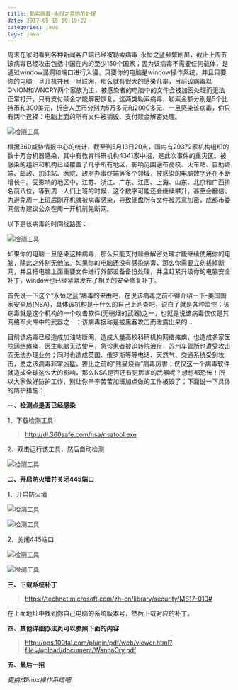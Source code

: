 ```yaml
---
title: 勒索病毒-永恒之蓝防范处理
date: 2017-05-15 10:19:22
categories: java
tags: java
---
```


周末在家时看到各种新闻客户端已经被勒索病毒-永恒之蓝频繁刷屏，截止上周五该病毒已经攻击包括中国在内的至少150个国家；因为该病毒不需要任何载体，是通过window漏洞和端口进行入侵，只要你的电脑是window操作系统，并且只要你的电脑一旦开机并且一旦联网，那么就有很大的感染几率，目前该病毒以ONION和WNCRY两个家族为主，被感染者的电脑中的文件会被加密处理而无法正常打开，只有支付赎金才能解密恢复。这两类勒索病毒，勒索金额分别是5个比特币和300美元，折合人民币分别为5万多元和2000多元，一旦感染该病毒，你只有两个选择：电脑上面的所有文件被销毁、支付赎金解密处理。

<!--more-->

![检测工具](http://soujava.com/images/fanghuoqiang7.jpg)

根据360威胁情报中心的统计，截至到5月13日20点，国内有29372家机构组织的数十万台机器感染，其中有教育科研机构4341家中招，是此次事件的重灾区。被感染的组织和机构已经覆盖了几乎所有地区，影响范围遍布高校、火车站、自助终端、邮政、加油站、医院、政府办事终端等多个领域，被感染的电脑数字还在不断增长中。受影响的地区中，江苏、浙江、广东、江西、上海、山东、北京和广西排名前八位，等到周一人们上班的时候，这个数字可能还会继续攀升，甚至会翻倍。为避免周一上班后刚开机就被病毒感染，导致硬盘所有文件被恶意加密，成都市委网信办建议公众在周一开机前先断网。

以下是该病毒的时间线路图：

![检测工具](http://soujava.com/images/fanghuoqiang0.png)

如果你的电脑一旦感染这种病毒，那么只能支付赎金解密处理才能继续使用你的电脑，除此之外别无他法。如果你的电脑还没有感染病毒，那么你需要立刻拔掉断网，并且把电脑上面重要文件进行外部设备备份处理，并且赶紧升级你的电脑安全补丁，window也已经紧紧发布了相关的安全修复补丁。

首先说一下这个“永恒之蓝”病毒的来由吧，在说该病毒之前不得介绍一下-美国国家安全局(NSA)，具体该机构是干什么的自己上网查吧，说白了就是各种监控；该病毒就是这个机构的一个攻击软件(无硝烟的武器)之一，也就是说该病毒仅仅是其网络军火库中的武器之一；该病毒据称是被黑客攻击而泄露出来的...

目前该病毒已经造成加油站断网，造成大量高校科研机构网络瘫痪，也造成多家医院网络瘫痪，医生电脑无法使用，急诊患者被迫转院治疗，苏州车管所也遭受攻击而无法办理业务；同时也造成英国、俄罗斯等等电话、天然气、交通系统受到攻击，总之该病毒非常凶猛，要比之前的“熊猫烧香”病毒厉害；仅仅这一个病毒软件就造成全球这么大的影响，那么NSA是否还有更厉害的武器呢？想想都恐怖！所以大家做好防护工作，别让你辛辛苦苦加班加点做的工作被毁了；下面说一下具体的防护措施：


**一、检测点是否已经感染**

1、下载检测工具

> http://dl.360safe.com/nsa/nsatool.exe

2、双击运行该工具，然后自动检测

![检测工具](http://soujava.com/images/jiance.png)


**二、开启防火墙并关闭445端口**

1、开启防火墙

	
![检测工具](http://soujava.com/images/fanghuoqiang1.png)

![检测工具](http://soujava.com/images/fanghuoqiang2.png)

2、关闭445端口

![检测工具](http://soujava.com/images/fanghuoqiang3.png)

![检测工具](http://soujava.com/images/fanghuoqiang4.png)
		

**三、下载系统补丁**


>https://technet.microsoft.com/zh-cn/library/security/MS17-010#

在上面地址中找到你自己电脑的系统版本号，然后下载对应的补丁。


**四、其他详细办法页可以参照下面的内容**


>http://ops.100tal.com/plugin/pdf/web/viewer.html?file=/upload/document/WannaCry.pdf


**五、最后一招**

*更换成linux操作系统吧*
